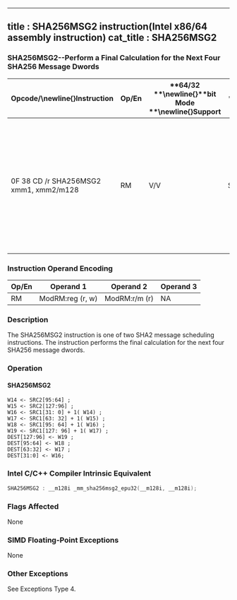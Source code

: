 ----------------------------
title : SHA256MSG2 instruction(Intel x86/64 assembly instruction)
cat_title : SHA256MSG2
----------------------------
### SHA256MSG2--Perform a Final Calculation for the Next Four SHA256 Message Dwords


|**Opcode/**\newline{}**Instruction**|**Op/En**|**64/32 **\newline{}**bit Mode **\newline{}**Support**|**CPUID **\newline{}**Feature **\newline{}**Flag**|**Description**|
|------------------------------------|---------|------------------------------------------------------|--------------------------------------------------|---------------|
|0F 38 CD /r SHA256MSG2 xmm1, xmm2/m128|RM|V/V|SHA|Performs the final calculation for the next four SHA256 message dwords using previous message dwords from xmm1 and xmm2/m128, storing the result in xmm1.|
### Instruction Operand Encoding


|Op/En|Operand 1|Operand 2|Operand 3|
|-----|---------|---------|---------|
|RM|ModRM:reg (r, w)|ModRM:r/m (r)|NA|
### Description


The SHA256MSG2 instruction is one of two SHA2 message scheduling instructions. The instruction performs the final calculation for the next four SHA256 message dwords.


### Operation
#### SHA256MSG2 
```info-verb
W14 <-  SRC2[95:64] ; 
W15 <-  SRC2[127:96] ; 
W16  <- SRC1[31: 0] + 1( W14) ; 
W17 <-  SRC1[63: 32] + 1( W15) ; 
W18 <-  SRC1[95: 64] + 1( W16) ; 
W19  <- SRC1[127: 96] + 1( W17) ; 
DEST[127:96] <-  W19 ; 
DEST[95:64]  <- W18 ; 
DEST[63:32] <-  W17 ; 
DEST[31:0] <-  W16; 
```

### Intel C/C++ Compiler Intrinsic Equivalent

```cpp
SHA256MSG2 : __m128i _mm_sha256msg2_epu32(__m128i, __m128i);
```
### Flags Affected


None

### SIMD Floating-Point Exceptions


None

### Other Exceptions


See Exceptions Type 4.

